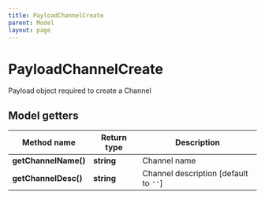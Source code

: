 ```yaml
---
title: PayloadChannelCreate
parent: Model
layout: page
---
```


# PayloadChannelCreate

Payload object required to create a Channel

## Model getters

Method name | Return type | Description
------------ | ------------- | -------------
**getChannelName()** | **string** | Channel name
**getChannelDesc()** | **string** | Channel description [default to `''`]

